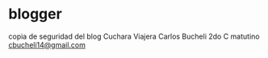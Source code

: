 # blogger
copia de seguridad del blog Cuchara Viajera 
Carlos Bucheli
2do C matutino
cbucheli14@gmail.com
